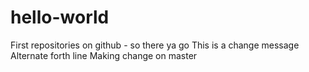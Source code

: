 # hello-world
First repositories on github - so there ya go
This is a change message  
Alternate forth line
Making change on master
